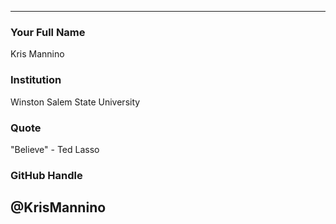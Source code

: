 ---
### Your Full Name

Kris Mannino

### Institution

Winston Salem State University

### Quote

"Believe" - Ted Lasso

### GitHub Handle

@KrisMannino
----